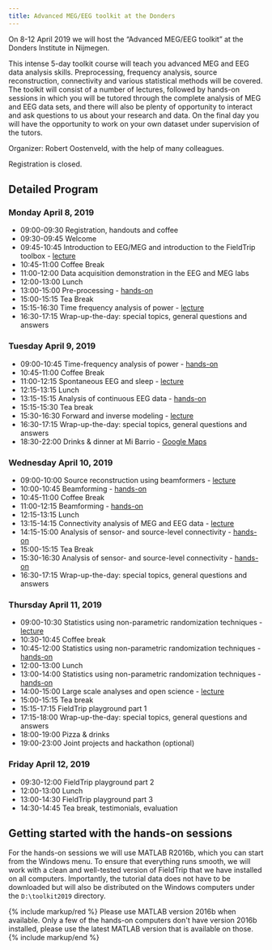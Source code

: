 ```yaml
---
title: Advanced MEG/EEG toolkit at the Donders
---
```


On 8-12 April 2019 we will host the “Advanced MEG/EEG toolkit” at the Donders Institute in Nijmegen.

This intense 5-day toolkit course will teach you advanced MEG and EEG data analysis skills. Preprocessing, frequency analysis, source reconstruction, connectivity and various statistical methods will be covered. The toolkit will consist of a number of lectures, followed by hands-on sessions in which you will be tutored through the complete analysis of MEG and EEG data sets, and there will also be plenty of opportunity to interact and ask questions to us about your research and data. On the final day you will have the opportunity to work on your own dataset under supervision of the tutors.

Organizer: Robert Oostenveld, with the help of many colleagues.

Registration is closed.

## Detailed Program

### Monday April 8, 2019

- 09:00-09:30 Registration, handouts and coffee
- 09:30-09:45 Welcome
- 09:45-10:45 Introduction to EEG/MEG and introduction to the FieldTrip toolbox - [lecture](https://download.fieldtriptoolbox.org/workshop/toolkit2019/slides/introduction.pdf)
- 10:45-11:00 Coffee Break
- 11:00-12:00 Data acquisition demonstration in the EEG and MEG labs
- 12:00-13:00 Lunch
- 13:00-15:00 Pre-processing - [hands-on](/tutorial/sensor/eventrelatedaveraging)
- 15:00-15:15 Tea Break
- 15:15-16:30 Time frequency analysis of power - [lecture](https://download.fieldtriptoolbox.org/workshop/toolkit2019/slides/frequency.pdf)
- 16:30-17:15 Wrap-up-the-day: special topics, general questions and answers

### Tuesday April 9, 2019

- 09:00-10:45 Time-frequency analysis of power - [hands-on](/tutorial/sensor/timefrequencyanalysis)
- 10:45-11:00 Coffee Break
- 11:00-12:15 Spontaneous EEG and sleep - [lecture](https://download.fieldtriptoolbox.org/workshop/toolkit2019/slides/sleep.pdf)
- 12:15-13:15 Lunch
- 13:15-15:15 Analysis of continuous EEG data - [hands-on](/tutorial/sensor/sleep)
- 15:15-15:30 Tea break
- 15:30-16:30 Forward and inverse modeling - [lecture](https://download.fieldtriptoolbox.org/workshop/toolkit2019/slides/forward_inverse.pdf)
- 16:30-17:15 Wrap-up-the-day: special topics, general questions and answers
- 18:30-22:00 Drinks & dinner at Mi Barrio - [Google Maps](https://goo.gl/maps/ZH9YuKnEZ3C2)

### Wednesday April 10, 2019

- 09:00-10:00 Source reconstruction using beamformers - [lecture](https://download.fieldtriptoolbox.org/workshop/toolkit2019/slides/beamformer.pdf)
- 10:00-10:45 Beamforming - [hands-on](/tutorial/source/beamformer)
- 10:45-11:00 Coffee Break
- 11:00-12:15 Beamforming - [hands-on](/tutorial/source/beamformer)
- 12:15-13:15 Lunch
- 13:15-14:15 Connectivity analysis of MEG and EEG data - [lecture](https://download.fieldtriptoolbox.org/workshop/toolkit2019/slides/connectivity.pdf)
- 14:15-15:00 Analysis of sensor- and source-level connectivity - [hands-on](/tutorial/connectivity)
- 15:00-15:15 Tea Break
- 15:30-16:30 Analysis of sensor- and source-level connectivity - [hands-on](/tutorial/connectivity)
- 16:30-17:15 Wrap-up-the-day: special topics, general questions and answers

### Thursday April 11, 2019

- 09:00-10:30 Statistics using non-parametric randomization techniques - [lecture](https://download.fieldtriptoolbox.org/workshop/toolkit2019/slides/statistics.pdf)
- 10:30-10:45 Coffee break
- 10:45-12:00 Statistics using non-parametric randomization techniques - [hands-on](/tutorial/stats/cluster_permutation_timelock)
- 12:00-13:00 Lunch
- 13:00-14:00 Statistics using non-parametric randomization techniques - [hands-on](/tutorial/stats/cluster_permutation_timelock)
- 14:00-15:00 Large scale analyses and open science - [lecture](https://download.fieldtriptoolbox.org/workshop/toolkit2019/slides/openscience.pdf)
- 15:00-15:15 Tea break
- 15:15-17:15 FieldTrip playground part 1
- 17:15-18:00 Wrap-up-the-day: special topics, general questions and answers
- 18:00-19:00 Pizza & drinks
- 19:00-23:00 Joint projects and hackathon (optional)

### Friday April 12, 2019

- 09:30-12:00 FieldTrip playground part 2
- 12:00-13:00 Lunch
- 13:00-14:30 FieldTrip playground part 3
- 14:30-14:45 Tea break, testimonials, evaluation

## Getting started with the hands-on sessions

For the hands-on sessions we will use MATLAB R2016b, which you can start from the Windows menu. To ensure that everything runs smooth, we will work with a clean and well-tested version of FieldTrip that we have installed on all computers. Importantly, the tutorial data does not have to be downloaded but will also be distributed on the Windows computers under the `D:\toolkit2019` directory.

{% include markup/red %}
Please use MATLAB version 2016b when available. Only a few of the hands-on computers don't have version 2016b installed, please use the latest MATLAB version that is available on those.
{% include markup/end %}
